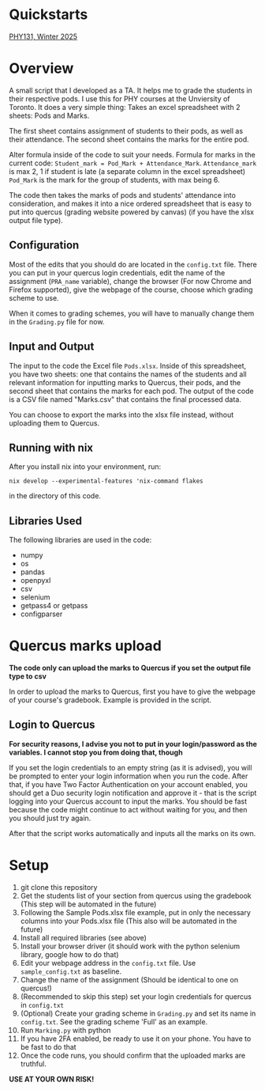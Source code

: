 # Quickstarts 

[PHY131, Winter 2025](./docs/phy131_winter2025.md)

# Overview
A small script that I developed as a TA. It helps me to grade the students in their respective pods.
I use this for PHY courses at the Unviersity of Toronto.
It does a very simple thing: Takes an excel spreadsheet with 2 sheets: Pods and Marks.

The first sheet contains assignment of students to their pods, as well as their attendance.
The second sheet contains the marks for the entire pod.

Alter formula inside of the code to suit your needs.
Formula for marks in the current code: `Student_mark = Pod_Mark + Attendance_Mark`.
`Attendance_mark` is max 2, 1 if student is late (a separate column in the excel spreadsheet)
`Pod_Mark` is the mark for the group of students, with max being 6.

The code then takes the marks of pods and students' attendance into consideration, and makes it into a nice ordered spreadsheet that is easy to put into quercus (grading website powered by canvas) (if you have the xlsx output file type).

## Configuration
Most of the edits that you should do are located in the `config.txt` file. There you can put in your quercus login credentials, edit the name of the assignment (`PRA_name` variable), change the browser (For now Chrome and Firefox supported), give the webpage of the course, choose which grading scheme to use.

When it comes to grading schemes, you will have to manually change them in the `Grading.py` file for now.

## Input and Output
The input to the code the Excel file `Pods.xlsx`. Inside of this spreadsheet, you have two sheets: one that contains the names of the students and all relevant information for inputting marks to Quercus, their pods, and the second sheet that contains the marks for each pod. The output of the code is a CSV file named "Marks.csv" that contains the final processed data. 

You can choose to export the marks into the xlsx file instead, without uploading them to Quercus.

## Running with nix

After you install nix into your environment, run:
```
nix develop --experimental-features 'nix-command flakes
```
in the directory of this code. 

## Libraries Used
The following libraries are used in the code:

* numpy
* os
* pandas
* openpyxl
* csv
* selenium
* getpass4 or getpass
* configparser

# Quercus marks upload
**The code only can upload the marks to Quercus if you set the output file type to csv**

In order to upload the marks to Quercus, first you have to give the webpage of your course's gradebook. Example is provided in the script.

## Login to Quercus
**For security reasons, I advise you not to put in your login/password as the variables. I cannot stop you from doing that, though**

If you set the login credentials to an empty string (as it is advised), you will be prompted to enter your login information when you run the code. After that, if you have Two Factor Authentication on your account enabled, you should get a Duo security login notification and approve it - that is the script logging into your Quercus account to input the marks. You should be fast because the code might continue to act without waiting for you, and then you should just try again.

After that the script works automatically and inputs all the marks on its own.

# Setup
1. git clone this repository
2. Get the students list of your section from quercus using the gradebook (This step will be automated in the future)
3. Following the Sample Pods.xlsx file example, put in only the necessary columns into your Pods.xlsx file (This also will be automated in the future)
4. Install all required libraries (see above)
5. Install your browser driver (it should work with the python selenium library, google how to do that)
6. Edit your webpage address in the `config.txt` file. Use `sample_config.txt` as baseline.
7. Change the name of the assignment (Should be identical to one on quercus!)
8. (Recommended to skip this step) set your login credentials for quercus in `config.txt`
9. (Optional) Create your grading scheme in `Grading.py` and set its name in `config.txt`. See the grading scheme 'Full' as an example.
10. Run `Marking.py` with python
11. If you have 2FA enabled, be ready to use it on your phone. You have to be fast to do that
12. Once the code runs, you should confirm that the uploaded marks are truthful.

**USE AT YOUR OWN RISK!**
